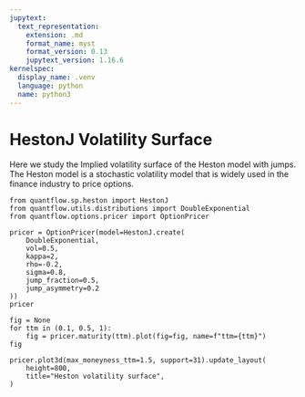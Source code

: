 ```yaml
---
jupytext:
  text_representation:
    extension: .md
    format_name: myst
    format_version: 0.13
    jupytext_version: 1.16.6
kernelspec:
  display_name: .venv
  language: python
  name: python3
---
```


# HestonJ Volatility Surface

Here we study the Implied volatility surface of the Heston model with jumps.
The Heston model is a stochastic volatility model that is widely used in the finance industry to price options.

```{code-cell} ipython3
from quantflow.sp.heston import HestonJ
from quantflow.utils.distributions import DoubleExponential
from quantflow.options.pricer import OptionPricer

pricer = OptionPricer(model=HestonJ.create(
    DoubleExponential,
    vol=0.5,
    kappa=2,
    rho=-0.2,
    sigma=0.8,
    jump_fraction=0.5,
    jump_asymmetry=0.2
))
pricer
```

```{code-cell} ipython3
fig = None
for ttm in (0.1, 0.5, 1):
    fig = pricer.maturity(ttm).plot(fig=fig, name=f"ttm={ttm}")
fig
```



```{code-cell} ipython3
pricer.plot3d(max_moneyness_ttm=1.5, support=31).update_layout(
    height=800,
    title="Heston volatility surface",
)
```

```{code-cell} ipython3

```
